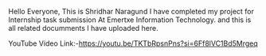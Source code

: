 Hello Everyone, 
This is Shridhar Naragund I have completed my project for Internship task submission At Emertxe Information Technology. and this is all related documments I have uploaded here.

YouTube Video Link:-https://youtu.be/TKTbRpsnPns?si=6Ff8lVC1Bd5Mrgeq
